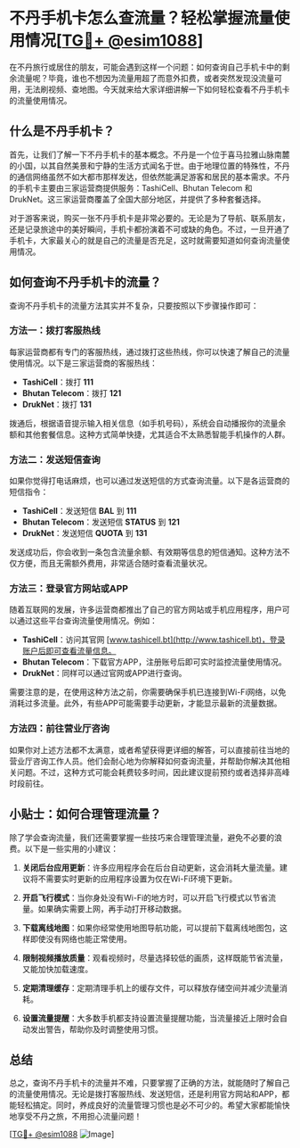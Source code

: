 # 不丹手机卡怎么查流量？轻松掌握流量使用情况[[TG💪+ @esim1088](https://t.me/s/esim1088)]

在不丹旅行或居住的朋友，可能会遇到这样一个问题：如何查询自己手机卡中的剩余流量呢？毕竟，谁也不想因为流量用超了而意外扣费，或者突然发现没流量可用，无法刷视频、查地图。今天就来给大家详细讲解一下如何轻松查看不丹手机卡的流量使用情况。

## 什么是不丹手机卡？

首先，让我们了解一下不丹手机卡的基本概念。不丹是一个位于喜马拉雅山脉南麓的小国，以其自然美景和宁静的生活方式闻名于世。由于地理位置的特殊性，不丹的通信网络虽然不如大都市那样发达，但依然能满足游客和居民的基本需求。不丹的手机卡主要由三家运营商提供服务：TashiCell、Bhutan Telecom 和 DrukNet。这三家运营商覆盖了全国大部分地区，并提供了多种套餐选择。

对于游客来说，购买一张不丹手机卡是非常必要的。无论是为了导航、联系朋友，还是记录旅途中的美好瞬间，手机卡都扮演着不可或缺的角色。不过，一旦开通了手机卡，大家最关心的就是自己的流量是否充足，这时就需要知道如何查询流量使用情况。

## 如何查询不丹手机卡的流量？

查询不丹手机卡的流量方法其实并不复杂，只要按照以下步骤操作即可：

### 方法一：拨打客服热线

每家运营商都有专门的客服热线，通过拨打这些热线，你可以快速了解自己的流量使用情况。以下是三家运营商的客服热线：

- **TashiCell**：拨打 **111**
- **Bhutan Telecom**：拨打 **121**
- **DrukNet**：拨打 **131**

拨通后，根据语音提示输入相关信息（如手机号码），系统会自动播报你的流量余额和其他套餐信息。这种方式简单快捷，尤其适合不太熟悉智能手机操作的人群。

### 方法二：发送短信查询

如果你觉得打电话麻烦，也可以通过发送短信的方式查询流量。以下是各运营商的短信指令：

- **TashiCell**：发送短信 **BAL** 到 **111**
- **Bhutan Telecom**：发送短信 **STATUS** 到 **121**
- **DrukNet**：发送短信 **QUOTA** 到 **131**

发送成功后，你会收到一条包含流量余额、有效期等信息的短信通知。这种方法不仅方便，而且无需额外费用，非常适合随时查看流量状况。

### 方法三：登录官方网站或APP

随着互联网的发展，许多运营商都推出了自己的官方网站或手机应用程序，用户可以通过这些平台查询流量使用情况。例如：

- **TashiCell**：访问其官网 [www.tashicell.bt](http://www.tashicell.bt)，登录账户后即可查看流量信息。
- **Bhutan Telecom**：下载官方APP，注册账号后即可实时监控流量使用情况。
- **DrukNet**：同样可以通过官网或APP进行查询。

需要注意的是，在使用这种方法之前，你需要确保手机已连接到Wi-Fi网络，以免消耗过多流量。此外，有些APP可能需要手动更新，才能显示最新的流量数据。

### 方法四：前往营业厅咨询

如果你对上述方法都不太满意，或者希望获得更详细的解答，可以直接前往当地的营业厅咨询工作人员。他们会耐心地为你解释如何查询流量，并帮助你解决其他相关问题。不过，这种方式可能会耗费较多时间，因此建议提前预约或者选择非高峰时段前往。

## 小贴士：如何合理管理流量？

除了学会查询流量，我们还需要掌握一些技巧来合理管理流量，避免不必要的浪费。以下是一些实用的小建议：

1. **关闭后台应用更新**：许多应用程序会在后台自动更新，这会消耗大量流量。建议将不需要实时更新的应用程序设置为仅在Wi-Fi环境下更新。

2. **开启飞行模式**：当你身处没有Wi-Fi的地方时，可以开启飞行模式以节省流量。如果确实需要上网，再手动打开移动数据。

3. **下载离线地图**：如果你经常使用地图导航功能，可以提前下载离线地图包，这样即使没有网络也能正常使用。

4. **限制视频播放质量**：观看视频时，尽量选择较低的画质，这样既能节省流量，又能加快加载速度。

5. **定期清理缓存**：定期清理手机上的缓存文件，可以释放存储空间并减少流量消耗。

6. **设置流量提醒**：大多数手机都支持设置流量提醒功能，当流量接近上限时会自动发出警告，帮助你及时调整使用习惯。

## 总结

总之，查询不丹手机卡的流量并不难，只要掌握了正确的方法，就能随时了解自己的流量使用情况。无论是拨打客服热线、发送短信，还是利用官方网站和APP，都能轻松搞定。同时，养成良好的流量管理习惯也是必不可少的。希望大家都能愉快地享受不丹之旅，不用担心流量问题！

[[TG💪+ @esim1088](https://t.me/s/esim1088) ![Image](https://i.postimg.cc/4NQfJmqS/Snipaste-2025-05-13-00-14-12.png)]